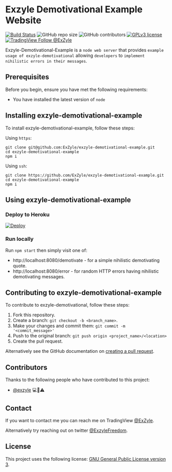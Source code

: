 # Exzyle Demotivational Example Website

[![Build Status](https://travis-ci.com/ExZyle/exzyle-demotivational.svg?branch=master)](https://travis-ci.com/ExZyle/exzyle-demotivational-example)
![GitHub repo size](https://img.shields.io/github/repo-size/exzyle/exzyle-demotivational-example)
![GitHub contributors](https://img.shields.io/github/contributors/exzyle/exzyle-demotivational-example)
[![GPLv3 license](https://img.shields.io/badge/License-GPLv3-blue.svg)](https://opensource.org/licenses/GPL-3.0)
[![TradingView Follow @ExZyle](https://img.shields.io/badge/TradingView-%40ExZyle-brightgreen)](https://tradingview.com/u/ExZyle)

Exzyle-Demotivational-Example is a `node web server` that provides `example usage of exzyle-demotivational` allowing `developers` to `implement nihilistic errors in their messages`.

## Prerequisites

Before you begin, ensure you have met the following requirements:
* You have installed the latest version of `node`

## Installing exzyle-demotivational-example

To install exzyle-demotivational-example, follow these steps:

Using `https`:
```
git clone git@github.com:ExZyle/exzyle-demotivational-example.git
cd exzyle-demotivational-example
npm i
```

Using `ssh`:
```
git clone https://github.com/ExZyle/exzyle-demotivational-example.git
cd exzyle-demotivational-example
npm i
```

## Using exzyle-demotivational-example

### Deploy to Heroku

[![Deploy](https://www.herokucdn.com/deploy/button.svg)](https://heroku.com/deploy?template=https://github.com/ExZyle/exzyle-demotivational-example)

### Run locally

Run `npm start` then simply visit one of:
* http://localhost:8080/demotivate - for a simple nihilistic demotivating quote.
* http://localhost:8080/error - for random HTTP errors having nihilistic demotivating messages.

## Contributing to exzyle-demotivational-example
To contribute to exzyle-demotivational, follow these steps:

1. Fork this repository.
2. Create a branch: `git checkout -b <branch_name>`.
3. Make your changes and commit them: `git commit -m '<commit_message>'`
4. Push to the original branch: `git push origin <project_name>/<location>`
5. Create the pull request.

Alternatively see the GitHub documentation on [creating a pull request](https://help.github.com/en/github/collaborating-with-issues-and-pull-requests/creating-a-pull-request).

## Contributors

Thanks to the following people who have contributed to this project:

* [@exzyle](https://github.com/exzyle) 💻📖⚠️

## Contact

If you want to contact me you can reach me on TradingView [@ExZyle](https://tradingview.com/u/ExZyle).

Alternatively try reaching out on twitter [@ExzyleFreedom](https://twitter.com/ExzyleFreedom).

## License

This project uses the following license: [GNU General Public License version 3](https://choosealicense.com/licenses/gpl-3.0/).
